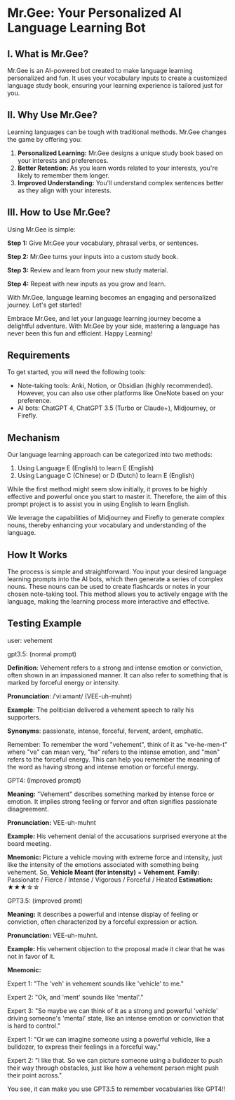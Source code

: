 # Mr.Gee: Your Personalized AI Language Learning Bot


## I. What is Mr.Gee?

Mr.Gee is an AI-powered bot created to make language learning personalized and fun. It uses your vocabulary inputs to create a customized language study book, ensuring your learning experience is tailored just for you.

## II. Why Use Mr.Gee?

Learning languages can be tough with traditional methods. Mr.Gee changes the game by offering you:

1. **Personalized Learning:** Mr.Gee designs a unique study book based on your interests and preferences.
2. **Better Retention:** As you learn words related to your interests, you're likely to remember them longer.
3. **Improved Understanding:** You'll understand complex sentences better as they align with your interests.

## III. How to Use Mr.Gee?

Using Mr.Gee is simple:

**Step 1:** Give Mr.Gee your vocabulary, phrasal verbs, or sentences.

**Step 2:** Mr.Gee turns your inputs into a custom study book.

**Step 3:** Review and learn from your new study material.

**Step 4:** Repeat with new inputs as you grow and learn.

With Mr.Gee, language learning becomes an engaging and personalized journey. Let's get started!

Embrace Mr.Gee, and let your language learning journey become a delightful adventure. With Mr.Gee by your side, mastering a language has never been this fun and efficient. Happy Learning!
## Requirements

To get started, you will need the following tools:

- Note-taking tools: Anki, Notion, or Obsidian (highly recommended). However, you can also use other platforms like OneNote based on your preference.
- AI bots: ChatGPT 4, ChatGPT 3.5 (Turbo or Claude+), Midjourney, or Firefly.

## Mechanism

Our language learning approach can be categorized into two methods:

1. Using Language E (English) to learn E (English)
2. Using Language C (Chinese) or D (Dutch) to learn E (English)

While the first method might seem slow initially, it proves to be highly effective and powerful once you start to master it. Therefore, the aim of this prompt project is to assist you in using English to learn English.

We leverage the capabilities of Midjourney and Firefly to generate complex nouns, thereby enhancing your vocabulary and understanding of the language.

## How It Works

The process is simple and straightforward. You input your desired language learning prompts into the AI bots, which then generate a series of complex nouns. These nouns can be used to create flashcards or notes in your chosen note-taking tool. This method allows you to actively engage with the language, making the learning process more interactive and effective.

## Testing Example
user: vehement

gpt3.5: (normal prompt)

**Definition**: Vehement refers to a strong and intense emotion or conviction, often shown in an impassioned manner. It can also refer to something that is marked by forceful energy or intensity.

**Pronunciation**: /ˈviːəmənt/ (VEE-uh-muhnt)

**Example**: The politician delivered a vehement speech to rally his supporters.

**Synonyms**: passionate, intense, forceful, fervent, ardent, emphatic.

Remember: To remember the word "vehement", think of it as "ve-he-men-t" where "ve" can mean very, "he" refers to the intense emotion, and "men" refers to the forceful energy. This can help you remember the meaning of the word as having strong and intense emotion or forceful energy.

GPT4: (Improved prompt)

**Meaning:** "Vehement" describes something marked by intense force or emotion. It implies strong feeling or fervor and often signifies passionate disagreement.

**Pronunciation:** VEE-uh-muhnt

**Example:** His vehement denial of the accusations surprised everyone at the board meeting.

**Mnemonic:** Picture a vehicle moving with extreme force and intensity, just like the intensity of the emotions associated with something being vehement. So, **Vehicle Meant (for intensity)** = **Vehement**.
**Family:** Passionate / Fierce / Intense / Vigorous / Forceful / Heated
**Estimation:** ★★★☆☆

GPT3.5: (improved promt)

**Meaning:** It describes a powerful and intense display of feeling or conviction, often characterized by a forceful expression or action.

**Pronunciation:** VEE-uh-muhnt.

**Example:** His vehement objection to the proposal made it clear that he was not in favor of it.

**Mnemonic:**

Expert 1: "The 'veh' in vehement sounds like 'vehicle' to me."

Expert 2: "Ok, and 'ment' sounds like 'mental'."

Expert 3: "So maybe we can think of it as a strong and powerful 'vehicle' driving someone's 'mental' state, like an intense emotion or conviction that is hard to control."

Expert 1: "Or we can imagine someone using a powerful vehicle, like a bulldozer, to express their feelings in a forceful way."

Expert 2: "I like that. So we can picture someone using a bulldozer to push their way through obstacles, just like how a vehement person might push their point across."

You see, it can make you use GPT3.5 to remember vocabularies like GPT4!!
